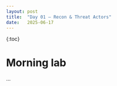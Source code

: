 ```yaml
---
layout: post
title:  "Day 01 – Recon & Threat Actors"
date:   2025-06-17
---
```


{:toc}

# Morning lab
…

